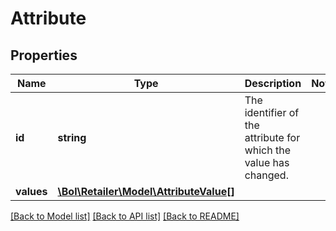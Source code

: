 # Attribute

## Properties
Name | Type | Description | Notes
------------ | ------------- | ------------- | -------------
**id** | **string** | The identifier of the attribute for which the value has changed. | 
**values** | [**\Bol\Retailer\Model\AttributeValue[]**](AttributeValue.md) |  | 

[[Back to Model list]](../README.md#documentation-for-models) [[Back to API list]](../README.md#documentation-for-api-endpoints) [[Back to README]](../README.md)


